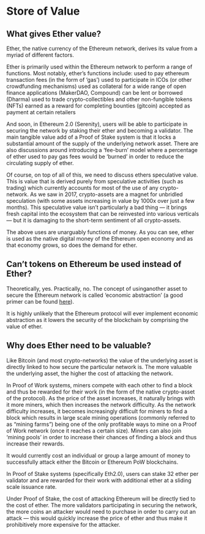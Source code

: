 # Store of Value

## What gives Ether value?

Ether, the native currency of the Ethereum network, derives its value from a myriad of different factors.

Ether is primarily used within the Ethereum network to perform a range of functions. Most notably, ether’s functions include: used to pay ethereum transaction fees \(in the form of ‘gas’\) used to participate in ICOs \(or other crowdfunding mechanisms\) used as collateral for a wide range of open finance applications \(MakerDAO, Compound\) can be lent or borrowed \(Dharma\) used to trade crypto-collectibles and other non-fungible tokens \(NFTs\) earned as a reward for completing bounties \(gitcoin\) accepted as payment at certain retailers

And soon, in Ethereum 2.0 \(Serenity\), users will be able to participate in securing the network by staking their ether and becoming a validator. The main tangible value add of a Proof of Stake system is that it locks a substantial amount of the supply of the underlying network asset. There are also discussions around introducing a ‘fee-burn’ model where a percentage of ether used to pay gas fees would be ‘burned’ in order to reduce the circulating supply of ether.

Of course, on top of all of this, we need to discuss ethers speculative value. This is value that is derived purely from speculative activities \(such as trading\) which currently accounts for most of the use of any crypto-network. As we saw in 2017, crypto-assets are a magnet for unbridled speculation \(with some assets increasing in value by 1000x over just a few months\). This speculative value isn’t particularly a bad thing — it brings fresh capital into the ecosystem that can be reinvested into various verticals— but it is damaging to the short-term sentiment of all crypto-assets.

The above uses are unarguably functions of money. As you can see, ether is used as the native digital money of the Ethereum open economy and as that economy grows, so does the demand for ether.

## Can’t tokens on Ethereum be used instead of Ether?

Theoretically, yes. Practically, no. The concept of usinganother asset to secure the Ethereum network is called ‘economic abstraction’ \(a good primer can be found [here](../../questions-about-ethereum/is-ether-needed-for-transaction-fees.md)\).

It is highly unlikely that the Ethereum protocol will ever implement economic abstraction as it lowers the security of the blockchain by comprising the value of ether.

## Why does Ether need to be valuable?

Like Bitcoin \(and most crypto-networks\) the value of the underlying asset is directly linked to how secure the particular network is. The more valuable the underlying asset, the higher the cost of attacking the network.

In Proof of Work systems, miners compete with each other to find a block and thus be rewarded for their work \(in the form of the native crypto-asset of the protocol\). As the price of the asset increases, it naturally brings with it more miners, which then increases the network difficulty. As the network difficulty increases, it becomes increasingly difficult for miners to find a block which results in large scale mining operations \(commonly referred to as “mining farms”\) being one of the only profitable ways to mine on a Proof of Work network \(once it reaches a certain size\). Miners can also join ‘mining pools’ in order to increase their chances of finding a block and thus increase their rewards.

It would currently cost an individual or group a large amount of money to successfully attack either the Bitcoin or Ethereum PoW blockchains.

In Proof of Stake systems \(specifically Eth2.0\), users can stake 32 ether per validator and are rewarded for their work with additional ether at a sliding scale issuance rate.

Under Proof of Stake, the cost of attacking Ethereum will be directly tied to the cost of ether. The more validators participating in securing the network, the more coins an attacker would need to purchase in order to carry out an attack — this would quickly increase the price of ether and thus make it prohibitively more expensive for the attacker.

